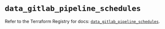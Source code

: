 # `data_gitlab_pipeline_schedules`

Refer to the Terraform Registry for docs: [`data_gitlab_pipeline_schedules`](https://registry.terraform.io/providers/gitlabhq/gitlab/18.5.0/docs/data-sources/pipeline_schedules).
